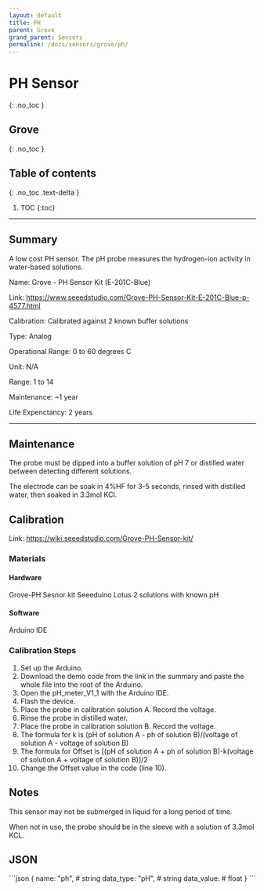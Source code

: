 ```yaml
---
layout: default
title: PH
parent: Grove
grand_parent: Sensors
permalink: /docs/sensors/grove/ph/
---
```


# PH Sensor
{: .no_toc }
## Grove
{: .no_toc }

## Table of contents
{: .no_toc .text-delta }

1. TOC
{:toc}

---

## Summary

A low cost PH sensor. The pH probe measures the hydrogen-ion activity in water-based solutions. 

Name: Grove - PH Sensor Kit (E-201C-Blue)

Link: https://www.seeedstudio.com/Grove-PH-Sensor-Kit-E-201C-Blue-p-4577.html

Calibration: Calibrated against 2 known buffer solutions 

Type: Analog 

Operational Range: 0 to 60 degrees C

Unit: N/A

Range: 1 to 14 

Maintenance: ~1 year

Life Expenctancy: 2 years 

---
## Maintenance 

The probe must be dipped into a buffer solution of pH 7 or distilled water between detecting different solutions.

The electrode can be soak in 4%HF for 3-5 seconds, rinsed with distilled water, then soaked in 3.3mol KCl. 

## Calibration 

Link: https://wiki.seeedstudio.com/Grove-PH-Sensor-kit/

### Materials 
#### Hardware
Grove-PH Sesnor kit
Seeeduino Lotus
2 solutions with known pH 

#### Software 
Arduino IDE

### Calibration Steps
1. Set up the Arduino.
2. Download the demo code from the link in the summary and paste the whole file into the root of the Arduino. 
3. Open the pH_meter_V1_1 with the Arduino IDE.
4. Flash the device. 
5. Place the probe in calibration solution A. Record the voltage.
6. Rinse the probe in distilled water.
7. Place the probe in calibration solution B. Record the voltage. 
8. The formula for k is (pH of solution A - ph of solution B)/(voltage of solution A - voltage of solution B)
9. The formula for Offset is [(pH of solution A + ph of solution B)-k(voltage of solution A + voltage of solution B)]/2
10. Change the Offset value in the code (line 10). 

## Notes
This sensor may not be submerged in liquid for a long period of time. 

When not in use, the probe should be in the sleeve with a solution of 3.3mol KCL.

## JSON 

<div class="code-example" markdown="1">
```json
{
  name: "ph",       # string
  data_type: "pH",  # string
  data_value:       # float
}
```
</div>

<!-- {% highlight markdown %}
```js
// Javascript code with syntax highlighting.
var fun = function lang(l) {
  dateformat.i18n = require('./lang/' + l)
  return true;
}
```
{% endhighlight %} -->

<!-- --- -->

<!-- ## Code blocks with rendered examples

To demonstrate front end code, sometimes it's useful to show a rendered example of that code. After including the styles from your project that you'll need to show the rendering, you can use a `<div>` with the `code-example` class, followed by the code block syntax. If you want to render your output with Markdown instead of HTML, use the `markdown="1"` attribute to tell Jekyll that the code you are rendering will be in Markdown format... This is about to get meta...

<div class="code-example" markdown="1">

<div class="code-example" markdown="1">

[Link button](http://example.com/){: .btn }

</div>
```markdown
[Link button](http://example.com/){: .btn }
```

</div>
{% highlight markdown %}
<div class="code-example" markdown="1">

[Link button](http://example.com/){: .btn }

</div>
```markdown
[Link button](http://example.com/){: .btn }
```
{% endhighlight %} -->
